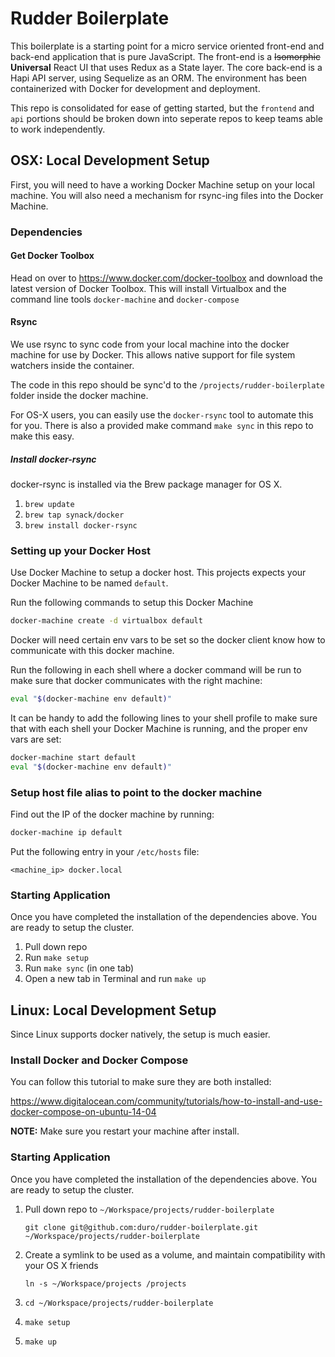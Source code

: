 # Rudder Boilerplate

This boilerplate is a starting point for a micro service oriented front-end and back-end application that is pure JavaScript. The front-end is a ~~Isomorphic~~ **Universal** React UI that uses Redux as a State layer. The core back-end is a Hapi API server, using Sequelize as an ORM. The environment has been containerized with Docker for development and deployment.

This repo is consolidated for ease of getting started, but the `frontend` and `api` portions should be broken down into seperate repos to keep teams able to work independently.

## OSX: Local Development Setup

First, you will need to have a working Docker Machine setup on your local machine. You will also need a mechanism for rsync-ing files into the Docker Machine.

### Dependencies

#### Get Docker Toolbox

Head on over to https://www.docker.com/docker-toolbox and download the latest version of Docker Toolbox. This will install Virtualbox and the command line tools `docker-machine` and `docker-compose`

#### Rsync

We use rsync to sync code from your local machine into the docker machine for use by Docker. This allows native support for file system watchers inside the container.

The code in this repo should be sync'd to the `/projects/rudder-boilerplate` folder inside the docker machine.

For OS-X users, you can easily use the `docker-rsync` tool to automate this for you. There is also a provided make command `make sync` in this repo to make this easy.

##### Install docker-rsync

docker-rsync is installed via the Brew package manager for OS X.

1. `brew update`
2. `brew tap synack/docker`
3. `brew install docker-rsync`

### Setting up your Docker Host

Use Docker Machine to setup a docker host. This projects expects your Docker Machine to be named `default`.

Run the following commands to setup this Docker Machine

```bash
docker-machine create -d virtualbox default
```

Docker will need certain env vars to be set so the docker client know how to communicate with this docker machine.

Run the following in each shell where a docker command will be run to make sure that docker communicates with the right machine:

```bash
eval "$(docker-machine env default)"
```

It can be handy to add the following lines to your shell profile to make sure that with each shell your Docker Machine is running, and the proper env vars are set:

```bash
docker-machine start default
eval "$(docker-machine env default)"
```

### Setup host file alias to point to the docker machine

Find out the IP of the docker machine by running:

```bash
docker-machine ip default
```

Put the following entry in your `/etc/hosts` file:

```
<machine_ip> docker.local
```

### Starting Application

Once you have completed the installation of the dependencies above. You are ready to setup the cluster.

1. Pull down repo
2. Run `make setup`
3. Run `make sync` (in one tab)
4. Open a new tab in Terminal and run `make up`

## Linux: Local Development Setup

Since Linux supports docker natively, the setup is much easier.

### Install Docker and Docker Compose

You can follow this tutorial to make sure they are both installed:

https://www.digitalocean.com/community/tutorials/how-to-install-and-use-docker-compose-on-ubuntu-14-04

**NOTE:** Make sure you restart your machine after install.

### Starting Application

Once you have completed the installation of the dependencies above. You are ready to setup the cluster.

1. Pull down repo to `~/Workspace/projects/rudder-boilerplate`

    `git clone git@github.com:duro/rudder-boilerplate.git ~/Workspace/projects/rudder-boilerplate`

2. Create a symlink to be used as a volume, and maintain compatibility with your OS X friends

    `ln -s ~/Workspace/projects /projects`

3. `cd ~/Workspace/projects/rudder-boilerplate`
4. `make setup`
5. `make up`
